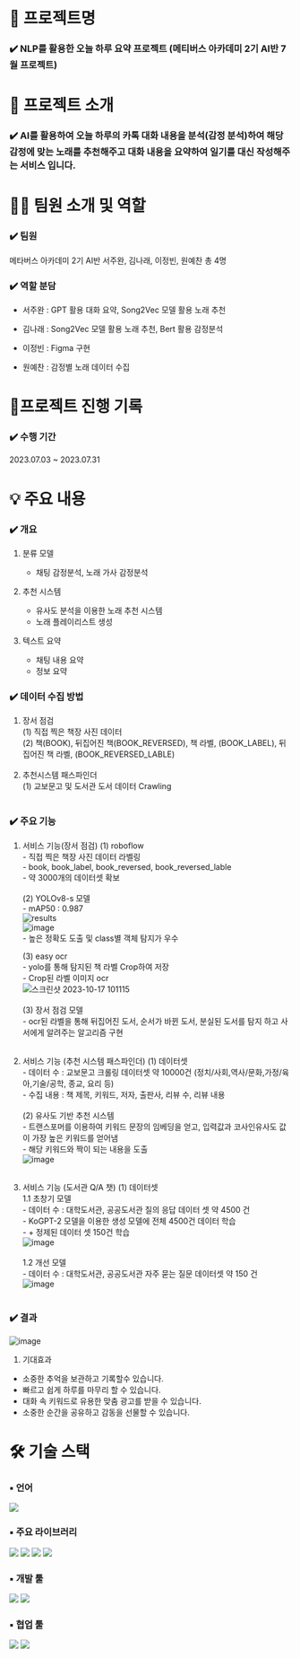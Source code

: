 # 📖 프로젝트명

### ✔️ NLP를 활용한 오늘 하루 요약 프로젝트 (메티버스 아카데미 2기 AI반 7월 프로젝트)

# 📃 프로젝트 소개

### ✔️ AI를 활용하여 오늘 하루의 카톡 대화 내용을 분석(감정 분석)하여 해당 감정에 맞는 노래를 추천해주고 대화 내용을 요약하여 일기를 대신 작성해주는 서비스 입니다. 


# 👩‍🔧 팀원 소개 및 역할

### ✔️ 팀원

메타버스 아카데미 2기 AI반 서주완, 김나래, 이정빈, 원예찬 총 4명

### ✔️ 역할 분담

- 서주완 : GPT 활용 대화 요약, Song2Vec 모델 활용 노래 추천
 
- 김나래 : Song2Vec 모델 활용 노래 추천, Bert 활용 감정분석
  
- 이정빈 : Figma 구현
  
- 원예찬 : 감정별 노래 데이터 수집
  
# 📅프로젝트 진행 기록

### ✔️ 수행 기간

2023.07.03 ~ 2023.07.31

# 💡 주요 내용

### ✔️ 개요

1. 분류 모델
   - 채팅 감정분석, 노래 가사 감정분석<br>
   
2. 추천 시스템
   - 유사도 분석을 이용한 노래 추천 시스템
   - 노래 플레이리스트 생성<br>

3. 텍스트 요약
   - 채팅 내용 요약
   - 정보 요약<br>
   
### ✔️ 데이터 수집 방법

1. 장서 점검<br>
   (1) 직접 찍은 책장 사진 데이터<br>
   (2) 책(BOOK), 뒤집어진 책(BOOK_REVERSED), 책 라벨, (BOOK_LABEL), 뒤집어진 책 라벨, (BOOK_REVERSED_LABLE)<br>
   <br>
2. 추천시스템 패스파인더 <br>
   (1) 교보문고 및 도서관 도서 데이터 Crawling <br>
   <br>
   
### ✔️ 주요 기능

1. 서비스 기능(장서 점검)
   (1) roboflow<br>
       - 직접 찍은 책장 사진 데이터 라벨링<br>
       - book, book_label, book_reversed, book_reversed_lable<br>
         - 약 3000개의 데이터셋 확보<br>
   <br>
   (2) YOLOv8-s 모델<br>
       - mAP50 : 0.987<br>
       ![results](https://github.com/joowop/octaforaugust/assets/80230688/85abebf4-ead8-4a3d-ba55-e6d2cdf9e0fe)<br>
       ![image](https://github.com/joowop/octaforaugust/assets/80230688/5ae83b47-515c-405e-bd96-2874ae7e7381)<br>
       - 높은 정확도 도출 및 class별 객체 탐지가 우수<br>
   
   (3) easy ocr <br>
       - yolo를 통해 탐지된 책 라벨 Crop하여 저장<br>
       - Crop된 라벨 이미지 ocr<br>
       ![스크린샷 2023-10-17 101115](https://github.com/joowop/octaforaugust/assets/80230688/601ef66b-4428-4f54-ab68-16ecf5323528)<br>
   <br>
   (3) 장서 점검 모델<br>
       - ocr된 라벨을 통해 뒤집어진 도서, 순서가 바뀐 도서, 분실된 도서를 탐지 하고 사서에게 알려주는 알고리즘 구현<br>
   <br>
   
2. 서비스 기능 (추천 시스템 패스파인더)
   (1) 데이터셋<br>
       - 데이터 수 : 교보문고 크롤링 데이터셋 약 10000건 (정치/사회,역사/문화,가정/육아,기술/공학, 종교, 요리 등)<br>
       - 수집 내용 : 책 제목, 키워드, 저자, 출판사, 리뷰 수, 리뷰 내용<br>
   <br>
   (2) 유사도 기반 추천 시스템<br>
       - 트랜스포머를 이용하여 키워드 문장의 임베딩을 얻고, 입력값과 코사인유사도 값이 가장 높은 키워드를 얻어냄<br>
       - 해당 키워드와 짝이 되는 내용을 도출<br>
       ![image](https://github.com/joowop/octaforaugust/assets/80230688/f6f09b51-e209-40b0-a0a8-704e4d7e9500)<br>
   <br>
4. 서비스 기능 (도서관 Q/A 챗)
   (1) 데이터셋<br>
       1.1 초창기 모델<br>
           - 데이터 수 : 대학도서관, 공공도서관 질의 응답 데이터 셋 약 4500 건<br>
           - KoGPT-2 모델을 이용한 생성 모델에 전체 4500건 데이터 학습<br>
           - + 정제된 데이터 셋 150건 학습<br>
           ![image](https://github.com/joowop/octaforaugust/assets/80230688/3f585522-3dc5-466e-bb6d-81fb1bfd917c)<br>
       <br>
       1.2 개선 모델<br>
           - 데이터 수 : 대학도서관, 공공도서관 자주 묻는 질문 데이터셋 약 150 건<br>
           ![image](https://github.com/joowop/octaforaugust/assets/80230688/9b36a30c-ecd5-4fc6-9cca-7732f10949e8)<br>
   <br>

### ✔️ 결과
![image](https://github.com/joowop/7_project_today/assets/80230688/5f627b48-f3e6-4ba6-9269-53d56909daa9)<br>

1. 기대효과
- 소중한 추억을 보관하고 기록할수 있습니다.
- 빠르고 쉽게 하루를 마무리 할 수 있습니다.
- 대화 속 키워드로 유용한 맞춤 광고를 받을 수 있습니다.
- 소중한 순간을 공유하고 감동을 선물할 수 있습니다.

# 🛠 기술 스택

### ▪ 언어
<img src="https://img.shields.io/badge/python-3776AB?style=for-the-badge&logo=python&logoColor=white">

### ▪ 주요 라이브러리
<img src="https://img.shields.io/badge/BERT-F7931E?style=for-the-badge&logo=BERT&logoColor=white"> <img src="https://img.shields.io/badge/GPT-150458?style=for-the-badge&logo=GPT&logoColor=white">
<img src="https://img.shields.io/badge/Song2vec-013243?style=for-the-badge&logo=Song2vec&logoColor=white"> <img src="https://img.shields.io/badge/Bart-99CC00?style=for-the-badge&logo=Bart&logoColor=white">

### ▪ 개발 툴
<img src="https://img.shields.io/badge/VS code-2F80ED?style=for-the-badge&logo=VS code&logoColor=white"> <img src="https://img.shields.io/badge/Google Colab-F9AB00?style=for-the-badge&logo=Google Colab&logoColor=white">

### ▪ 협업 툴
<img src="https://img.shields.io/badge/Github-181717?style=for-the-badge&logo=Github&logoColor=white"> <img src="https://img.shields.io/badge/Google Slides-FFBB00?style=for-the-badge&logo=Google Slides&logoColor=white">
